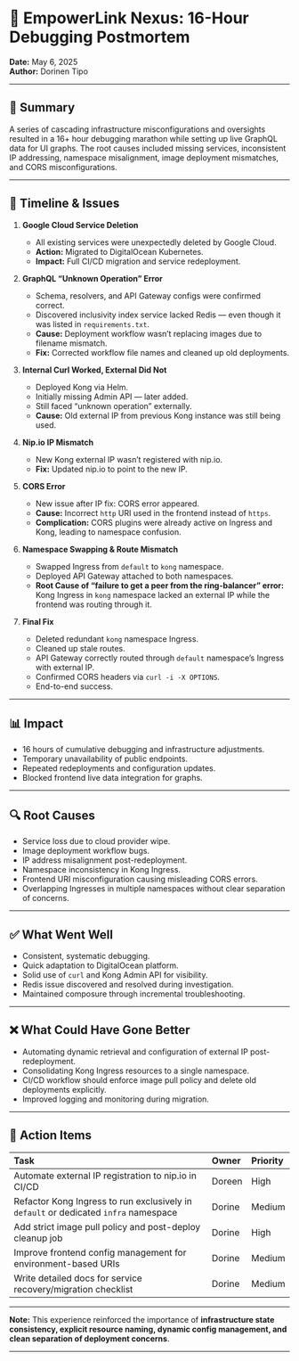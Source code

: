 # 📑 EmpowerLink Nexus: 16-Hour Debugging Postmortem

**Date:** May 6, 2025  
**Author:** Dorinen Tipo  

---

## 🎯 Summary  

A series of cascading infrastructure misconfigurations and oversights resulted in a 16+ hour debugging marathon while setting up live GraphQL data for UI graphs. The root causes included missing services, inconsistent IP addressing, namespace misalignment, image deployment mismatches, and CORS misconfigurations.

---

## 📌 Timeline & Issues  

1. **Google Cloud Service Deletion**
   - All existing services were unexpectedly deleted by Google Cloud.
   - **Action:** Migrated to DigitalOcean Kubernetes.
   - **Impact:** Full CI/CD migration and service redeployment.

2. **GraphQL “Unknown Operation” Error**
   - Schema, resolvers, and API Gateway configs were confirmed correct.
   - Discovered inclusivity index service lacked Redis — even though it was listed in `requirements.txt`.
   - **Cause:** Deployment workflow wasn’t replacing images due to filename mismatch.
   - **Fix:** Corrected workflow file names and cleaned up old deployments.

3. **Internal Curl Worked, External Did Not**
   - Deployed Kong via Helm.
   - Initially missing Admin API — later added.
   - Still faced “unknown operation” externally.
   - **Cause:** Old external IP from previous Kong instance was still being used.

4. **Nip.io IP Mismatch**
   - New Kong external IP wasn’t registered with nip.io.
   - **Fix:** Updated nip.io to point to the new IP.

5. **CORS Error**
   - New issue after IP fix: CORS error appeared.
   - **Cause:** Incorrect `http` URI used in the frontend instead of `https`.
   - **Complication:** CORS plugins were already active on Ingress and Kong, leading to namespace confusion.

6. **Namespace Swapping & Route Mismatch**
   - Swapped Ingress from `default` to `kong` namespace.
   - Deployed API Gateway attached to both namespaces.
   - **Root Cause of “failure to get a peer from the ring-balancer” error:**  
     Kong Ingress in `kong` namespace lacked an external IP while the frontend was routing through it.

7. **Final Fix**
   - Deleted redundant `kong` namespace Ingress.
   - Cleaned up stale routes.
   - API Gateway correctly routed through `default` namespace’s Ingress with external IP.
   - Confirmed CORS headers via `curl -i -X OPTIONS`.
   - End-to-end success.

---

## 📊 Impact  

- 16 hours of cumulative debugging and infrastructure adjustments.
- Temporary unavailability of public endpoints.
- Repeated redeployments and configuration updates.
- Blocked frontend live data integration for graphs.

---

## 🔍 Root Causes  

- Service loss due to cloud provider wipe.
- Image deployment workflow bugs.
- IP address misalignment post-redeployment.
- Namespace inconsistency in Kong Ingress.
- Frontend URI misconfiguration causing misleading CORS errors.
- Overlapping Ingresses in multiple namespaces without clear separation of concerns.

---

## ✅ What Went Well  

- Consistent, systematic debugging.
- Quick adaptation to DigitalOcean platform.
- Solid use of `curl` and Kong Admin API for visibility.
- Redis issue discovered and resolved during investigation.
- Maintained composure through incremental troubleshooting.

---

## ❌ What Could Have Gone Better  

- Automating dynamic retrieval and configuration of external IP post-redeployment.
- Consolidating Kong Ingress resources to a single namespace.
- CI/CD workflow should enforce image pull policy and delete old deployments explicitly.
- Improved logging and monitoring during migration.

---

## 📌 Action Items  

| Task | Owner | Priority |
|:------|:------|:------|
| Automate external IP registration to nip.io in CI/CD | Doreen | High |
| Refactor Kong Ingress to run exclusively in `default` or dedicated `infra` namespace | Dorine | Medium |
| Add strict image pull policy and post-deploy cleanup job | Dorine | High |
| Improve frontend config management for environment-based URIs | Dorine | Medium |
| Write detailed docs for service recovery/migration checklist | Dorine | Medium |

---

**Note:** This experience reinforced the importance of **infrastructure state consistency, explicit resource naming, dynamic config management, and clean separation of deployment concerns**.

---


